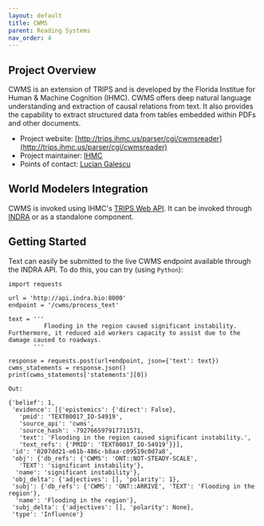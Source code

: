 ```yaml
---
layout: default
title: CWMS
parent: Reading Systems
nav_order: 4
---
```


## Project Overview

CWMS is an extension of TRIPS and is developed by the Florida Institue for Human & Machine Cognition (IHMC). CWMS offers deep natural language understanding and extraction of causal relations from text. It also provides the capability to extract structured data from tables embedded within PDFs and other documents.

* Project website: [http://trips.ihmc.us/parser/cgi/cwmsreader](http://trips.ihmc.us/parser/cgi/cwmsreader)
* Project maintainer: [IHMC](ihmc.us)
* Points of contact: [Lucian Galescu](mailto:lgalescu@ihmc.us)

## World Modelers Integration

CWMS is invoked using IHMC's [TRIPS Web API](http://trips.ihmc.us/parser/api.html). It can be invoked through [INDRA](http://indra.readthedocs.io/) or as a standalone component.


## Getting Started

Text can easily be submitted to the live CWMS endpoint available through the INDRA API. To do this, you can try (using `Python`):

```
import requests

url = 'http://api.indra.bio:8000'
endpoint = '/cwms/process_text'

text = '''
          Flooding in the region caused significant instability. Furthermore, it reduced aid workers capacity to assist due to the damage caused to roadways.
       '''

response = requests.post(url+endpoint, json={'text': text})
cwms_statements = response.json()
print(cwms_statements['statements'][0])

Out:

{'belief': 1,
 'evidence': [{'epistemics': {'direct': False},
   'pmid': 'TEXT00017_IO-54919',
   'source_api': 'cwms',
   'source_hash': -792766597917711571,
   'text': 'Flooding in the region caused significant instability.',
   'text_refs': {'PMID': 'TEXT00017_IO-54919'}}],
 'id': '0207dd21-e61b-486c-b8aa-c09519c0d7a8',
 'obj': {'db_refs': {'CWMS': 'ONT::NOT-STEADY-SCALE',
   'TEXT': 'significant instability'},
  'name': 'significant instability'},
 'obj_delta': {'adjectives': [], 'polarity': 1},
 'subj': {'db_refs': {'CWMS': 'ONT::ARRIVE', 'TEXT': 'Flooding in the region'},
  'name': 'Flooding in the region'},
 'subj_delta': {'adjectives': [], 'polarity': None},
 'type': 'Influence'}
```